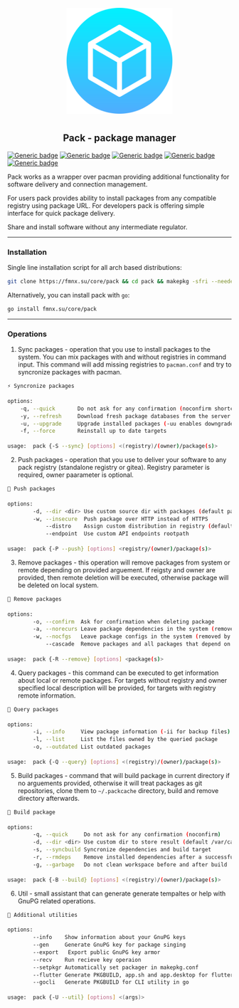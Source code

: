 <p align="center">
<img style="align: center; padding-left: 10px; padding-right: 10px; padding-bottom: 10px;" width="238px" height="238px" src="./logo.png" />
</p>

<h2 align="center">Pack - package manager</h2>

[![Generic badge](https://img.shields.io/badge/license-gpl-orange.svg)](https://fmnx.su/core/pack/src/branch/main/LICENSE)
[![Generic badge](https://img.shields.io/badge/fmnx-repo-006db0.svg)](https://fmnx.su/core/pack)
[![Generic badge](https://img.shields.io/badge/codeberg-repo-45a3fb.svg)](https://codeberg.org/fmnx/pack)
[![Generic badge](https://img.shields.io/badge/github-repo-white.svg)](https://github.com/fmnx-io/pack)
[![Generic badge](https://img.shields.io/badge/package-0.1.0_alpha-00bcd4.svg)](https://fmnx.su/core/-/packages/arch/pack)

Pack works as a wrapper over pacman providing additional functionality for software delivery and connection management.

For users pack provides ability to install packages from any compatible registry using package URL. For developers pack is offering simple interface for quick package delivery.

Share and install software without any intermediate regulator.

---

### Installation

Single line installation script for all arch based distributions:

```sh
git clone https://fmnx.su/core/pack && cd pack && makepkg -sfri --needed --noconfirm
```

Alternatively, you can install pack with `go`:

```sh
go install fmnx.su/core/pack
```

---

### Operations

1. Sync packages - operation that you use to install packages to the system. You can mix packages with and without registries in command input. This command will add missing registries to `pacman.conf` and try to syncronize packages with pacman.

```sh
⚡ Syncronize packages

options:
	-q, --quick       Do not ask for any confirmation (noconfirm shortcut)
	-y, --refresh     Download fresh package databases from the server (-yy force)
	-u, --upgrade     Upgrade installed packages (-uu enables downgrade)
	-f, --force       Reinstall up to date targets

usage:  pack {-S --sync} [options] <(registry)/(owner)/package(s)>
```

2. Push packages - operation that you use to deliver your software to any pack registry (standalone registry or gitea). Registry parameter is required, owner paarameter is optional.

```sh
🚀 Push packages

options:
        -d, --dir <dir> Use custom source dir with packages (default pacman cache)
        -w, --insecure  Push package over HTTP instead of HTTPS
            --distro    Assign custom distribution in registry (default archlinux)
            --endpoint  Use custom API endpoints rootpath

usage:  pack {-P --push} [options] <registry/(owner)/package(s)>
```

3. Remove packages - this operation will remove packages from system or remote depending on provided arguement. If reigsty and owner are provided, then remote deletion will be executed, otherwise package will be deleted on local system.

```sh
📍 Remove packages

options:
        -o, --confirm  Ask for confirmation when deleting package
        -a, --norecurs Leave package dependencies in the system (removed by default)
        -w, --nocfgs   Leave package configs in the system (removed by default)
            --cascade  Remove packages and all packages that depend on them

usage:  pack {-R --remove} [options] <package(s)>
```

4. Query packages - this command can be executed to get information about local or remote packages. For targets without registry and owner specified local description will be provided, for targets with registry remote information.
<!-- If you want to search for a package on remote, just put @ before target package -->

```sh
🔎 Query packages

options:
        -i, --info     View package information (-ii for backup files)
        -l, --list     List the files owned by the queried package
        -o, --outdated List outdated packages

usage:  pack {-Q --query} [options] <(registry)/(owner)/package(s)>
```

5. Build packages - command that will build package in current directory if no arguements provided, otherwise it will treat packages as git repositories, clone them to `~/.packcache` directory, build and remove directory afterwards.

```sh
🔐 Build package

options:
        -q, --quick     Do not ask for any confirmation (noconfirm)
        -d, --dir <dir> Use custom dir to store result (default /var/cache/pacman/pkg)
        -s, --syncbuild Syncronize dependencies and build target
        -r, --rmdeps    Remove installed dependencies after a successful build
        -g, --garbage   Do not clean workspace before and after build

usage:  pack {-B --build} [options] <(registry)/(owner)/package(s)>
```

6. Util - small assistant that can generate generate tempaltes or help with GnuPG related operations.

```sh
📄 Additional utilities

options:
        --info    Show information about your GnuPG keys
        --gen     Generate GnuPG key for package singing
        --export   Export public GnuPG key armor
        --recv    Run recieve key operaion
        --setpkgr Automatically set packager in makepkg.conf
        --flutter Generate PKGBUILD, app.sh and app.desktop for flutter application
        --gocli   Generate PKGBUILD for CLI utility in go

usage:  pack {-U --util} [options] <(args)>
```
